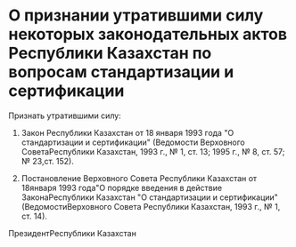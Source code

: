 # О признании утратившими силу некоторых законодательных актов Республики Казахстан по вопросам стандартизации и сертификации

Признать утратившими силу:

1. Закон Республики Казахстан от 18 января 1993 года "О стандартизации и сертификации" (Ведомости Верховного СоветаРеспублики Казахстан, 1993 г., № 1, ст. 13; 1995 г., № 8, ст. 57; № 23,ст. 152).

2. Постановление Верховного Совета Республики Казахстан от 18января 1993 года"О порядке введения в действие ЗаконаРеспублики Казахстан "О стандартизации и сертификации" (ВедомостиВерховного Совета Республики Казахстан, 1993 г., № 1, ст. 14).

ПрезидентРеспублики Казахстан

